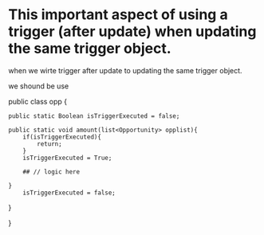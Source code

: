  # This important aspect of using a trigger (after update) when updating the same trigger object.
when we wirte trigger after update to updating the same trigger object.

we shound be use 

public class opp {
    
    public static Boolean isTriggerExecuted = false;

    public static void amount(list<Opportunity> opplist){
        if(isTriggerExecuted){
            return;
        }
        isTriggerExecuted = True;
       
        ## // logic here
                   
    }  
        isTriggerExecuted = false;
}
         
}
